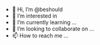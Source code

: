 - 👋 Hi, I’m @beshould
- 👀 I’m interested in 
- 🌱 I’m currently learning ...
- 💞️ I’m looking to collaborate on ...
- 📫 How to reach me ...

<!---
beshould/beshould is a ✨ special ✨ repository because its `README.md` (this file) appears on your GitHub profile.
You can click the Preview link to take a look at your changes.
--->
